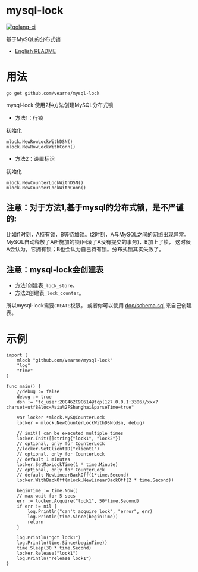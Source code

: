 # mysql-lock

[![golang-ci](https://github.com/vearne/mysql-lock/actions/workflows/golang-ci.yml/badge.svg)](https://github.com/vearne/mysql-lock/actions/workflows/golang-ci.yml)

基于MySQL的分布式锁

* [English README](https://github.com/vearne/mysql-lock/blob/master/README.md)

# 用法
```
go get github.com/vearne/mysql-lock
```


mysql-lock 使用2种方法创建MySQL分布式锁

* 方法1：行锁

初始化
```
mlock.NewRowLockWithDSN()
mlock.NewRowLockWithConn()
```
* 方法2：设置标识

初始化
```
mlock.NewCounterLockWithDSN()
mlock.NewCounterLockWithConn()
```

## 注意：对于方法1,基于mysql的分布式锁，是不严谨的:

比如t1时刻，A持有锁，B等待加锁。t2时刻，A与MySQL之间的网络出现异常。
MySQL自动释放了A所施加的锁(回滚了A没有提交的事务)，B加上了锁，
这时候A会认为，它拥有锁；B也会认为自己持有锁。分布式锁其实失效了。


## 注意：mysql-lock会创建表
* 方法1创建表`_lock_store`。
* 方法2创建表`_lock_counter`。   

所以mysql-lock需要`CREATE`权限。 或者你可以使用 [doc/schema.sql](https://github.com/vearne/mysql-lock/blob/main/doc/schema.sql) 来自己创建表。

# 示例
```
import (
	mlock "github.com/vearne/mysql-lock"
	"log"
	"time"
)

func main() {
	//debug := false
	debug := true
	dsn := "tc_user:20C462C9C614@tcp(127.0.0.1:3306)/xxx?charset=utf8&loc=Asia%2FShanghai&parseTime=true"

	var locker *mlock.MySQCounterLock
	locker = mlock.NewCounterLockWithDSN(dsn, debug)

	// init() can be executed multiple times
	locker.Init([]string{"lock1", "lock2"})
	// optional, only for CounterLock
	//locker.SetClientID("client1")
	// optional, only for CounterLock
	// default 1 minutes
	locker.SetMaxLockTime(1 * time.Minute)
	// optional, only for CounterLock
	// default NewLinearBackOff(1*time.Second)
	locker.WithBackOff(mlock.NewLinearBackOff(2 * time.Second))

	beginTime := time.Now()
	// max wait for 5 secs
	err := locker.Acquire("lock1", 50*time.Second)
	if err != nil {
		log.Println("can't acquire lock", "error", err)
		log.Println(time.Since(beginTime))
		return
	}

	log.Println("got lock1")
	log.Println(time.Since(beginTime))
	time.Sleep(30 * time.Second)
	locker.Release("lock1")
	log.Println("release lock1")
}
```
